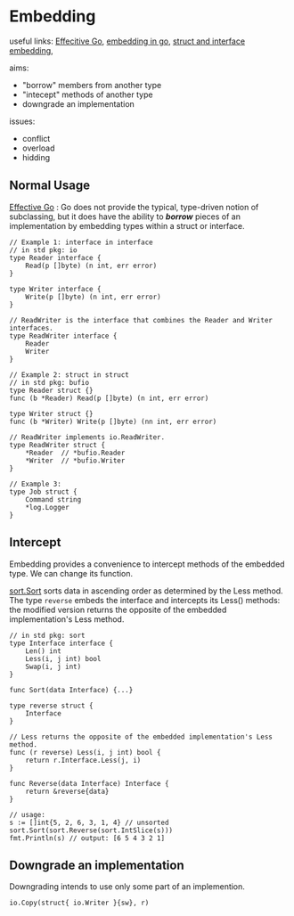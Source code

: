 # Embedding

useful links:
[Effecitive Go][effective go embedding],
[embedding in go][embedding in go],
[struct and interface embedding][struct and interface embedding],

aims:

* "borrow" members from another type
* "intecept" methods of another type
* downgrade an implementation

issues:

* conflict
* overload
* hidding

## Normal Usage

[Effective Go][effective go embedding] :
Go does not provide the typical, type-driven notion of
subclassing, but it does have the ability to ***borrow*** pieces
of an implementation by embedding types within a struct or
interface.

```golang
// Example 1: interface in interface
// in std pkg: io
type Reader interface {
    Read(p []byte) (n int, err error)
}

type Writer interface {
    Write(p []byte) (n int, err error)
}

// ReadWriter is the interface that combines the Reader and Writer interfaces.
type ReadWriter interface {
    Reader
    Writer
}

// Example 2: struct in struct
// in std pkg: bufio
type Reader struct {}
func (b *Reader) Read(p []byte) (n int, err error)

type Writer struct {}
func (b *Writer) Write(p []byte) (nn int, err error)

// ReadWriter implements io.ReadWriter.
type ReadWriter struct {
    *Reader  // *bufio.Reader
    *Writer  // *bufio.Writer
}

// Example 3:
type Job struct {
    Command string
    *log.Logger
}
```

## Intercept

Embedding provides a convenience to intercept methods
of the embedded type. We can change its function.

[sort.Sort][pkg sort] sorts data in ascending order as determined by
the Less method. The type `reverse` embeds the interface and intercepts
its Less() methods: the modified version returns the opposite
of the embedded implementation's Less method.

```golang
// in std pkg: sort
type Interface interface {
    Len() int
    Less(i, j int) bool
    Swap(i, j int)
}

func Sort(data Interface) {...}

type reverse struct {
    Interface
}

// Less returns the opposite of the embedded implementation's Less method.
func (r reverse) Less(i, j int) bool {
    return r.Interface.Less(j, i)
}

func Reverse(data Interface) Interface {
    return &reverse{data}
}

// usage:
s := []int{5, 2, 6, 3, 1, 4} // unsorted
sort.Sort(sort.Reverse(sort.IntSlice(s)))
fmt.Println(s) // output: [6 5 4 3 2 1]
```

## Downgrade an implementation

Downgrading intends to use only some part of an implemention.

```golang
io.Copy(struct{ io.Writer }{sw}, r)
```

[effective go embedding]: https://go.dev/doc/effective_go#embedding
[pkg sort]: https://pkg.go.dev/sort#Sort
[embedding in go]: https://eli.thegreenplace.net/2020/embedding-in-go-part-3-interfaces-in-structs/
[struct and interface embedding]: https://ankur-a22.medium.com/struct-and-interface-embedding-f0da8517fa8a
